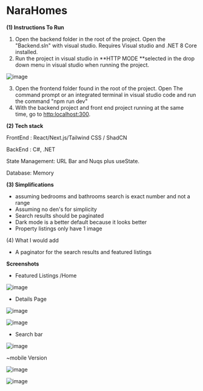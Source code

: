 # NaraHomes

**(1) Instructions To Run**


1. Open the backend folder in the root of the project. Open the "Backend.sln" with visual studio. Requires Visual studio and .NET 8 Core installed.
2. Run the project in visual studio in **HTTP MODE **selected in the drop down menu in visual studio when running the project.

![image](https://github.com/user-attachments/assets/c41bc857-76e9-4e74-9e5e-d2ba7acf62a9)

3. Open the frontend folder found in the root of the project. Open The command prompt or an integrated terminal in visual studio code and run the command "npm run dev"
4. With the backend project and front end project running at the same time, go to [http:localhost:300](http://localhost:3000/).

**(2) Tech stack**

FrontEnd : React/Next.js/Tailwind CSS / ShadCN

BackEnd : C#, .NET

State Management: URL Bar and Nuqs plus useState.

Database: Memory

**(3) Simplifications**

* assuming bedrooms and bathrooms search is exact number
and not a range
* Assuming no den's for simplicity
* Search results should be paginated
* Dark mode is a better default because it looks better
* Property listings only have 1 image

(4) What I would add
* A paginator for the search results and featured listings




**Screenshots**


* Featured Listings /Home

![image](https://github.com/user-attachments/assets/3627d7e7-3b02-4ce9-953f-38f366f7c0ac)


* Details Page

![image](https://github.com/user-attachments/assets/19be8d92-6780-4970-842e-2933a908a5b5)

![image](https://github.com/user-attachments/assets/43ecfc89-7ae7-461a-8f60-402824cbf272)



* Search bar

![image](https://github.com/user-attachments/assets/decdb54e-1d54-492d-964a-7c33e1a57849)

~mobile Version

![image](https://github.com/user-attachments/assets/e223e39b-4010-4158-81d9-434fb30b12e9)


![image](https://github.com/user-attachments/assets/710ffd24-6eee-44fd-83f4-f1f2b27d7bae)

